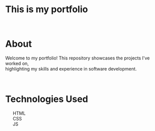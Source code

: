 # This is my portfolio
<br>

# About 
Welcome to my portfolio! This repository showcases the projects I've worked on,<br> highlighting my skills and experience in software development.

<br>

# Technologies Used
<ul>
  HTML <br>
  CSS <br>
  JS <br>
</ul>
